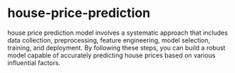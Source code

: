 # house-price-prediction
house price prediction model involves a systematic approach that includes data collection, preprocessing, feature engineering, model selection, training, and deployment. By following these steps, you can build a robust model capable of accurately predicting house prices based on various influential factors.  
